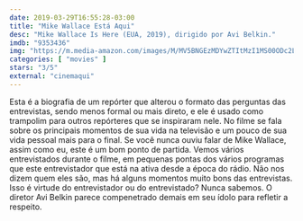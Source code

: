 ```yaml
---
date: 2019-03-29T16:55:28-03:00
title: "Mike Wallace Está Aqui"
desc: "Mike Wallace Is Here (EUA, 2019), dirigido por Avi Belkin."
imdb: "9353436"
img: "https://m.media-amazon.com/images/M/MV5BNGEzMDYwZTItMzI1MS00ODc2LTlmYWQtZTk2NmFjYzlhODZjXkEyXkFqcGdeQXVyODAzODU1NDQ@._V1_SY150_CR0,0,101,150_.jpg"
categories: [ "movies" ]
stars: "3/5"
external: "cinemaqui"
---
```

Esta é a biografia de um repórter que alterou o formato das perguntas das entrevistas, sendo menos formal ou mais direto, e ele é usado como trampolim para outros repórteres que se inspiraram nele. No filme se fala sobre os principais momentos de sua vida na televisão e um pouco de sua vida pessoal mais para o final. Se você nunca ouviu falar de Mike Wallace, assim como eu, este é um bom ponto de partida. Vemos vários entrevistados durante o filme, em pequenas pontas dos vários programas que este entrevistador que está na ativa desde a época do rádio. Não nos dizem quem eles são, mas há alguns momentos muito bons das entrevistas. Isso é virtude do entrevistador ou do entrevistado? Nunca sabemos. O diretor Avi Belkin parece compenetrado demais em seu ídolo para refletir a respeito.
